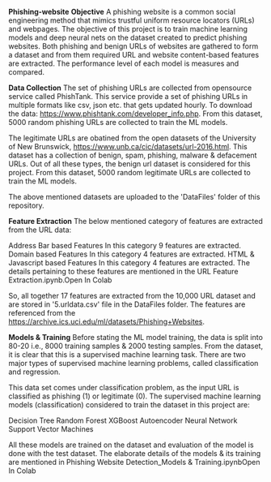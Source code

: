 ****Phishing-website****
****Objective****
A phishing website is a common social engineering method that mimics trustful uniform resource locators (URLs) and webpages. The objective of this project is to train machine learning models and deep neural nets on the dataset created to predict phishing websites. Both phishing and benign URLs of websites are gathered to form a dataset and from them required URL and website content-based features are extracted. The performance level of each model is measures and compared.

****Data Collection****
The set of phishing URLs are collected from opensource service called PhishTank. This service provide a set of phishing URLs in multiple formats like csv, json etc. that gets updated hourly. To download the data: https://www.phishtank.com/developer_info.php. From this dataset, 5000 random phishing URLs are collected to train the ML models.

The legitimate URLs are obatined from the open datasets of the University of New Brunswick, https://www.unb.ca/cic/datasets/url-2016.html. This dataset has a collection of benign, spam, phishing, malware & defacement URLs. Out of all these types, the benign url dataset is considered for this project. From this dataset, 5000 random legitimate URLs are collected to train the ML models.

The above mentioned datasets are uploaded to the 'DataFiles' folder of this repository.

****Feature Extraction****
The below mentioned category of features are extracted from the URL data:

Address Bar based Features
          In this category 9 features are extracted.
Domain based Features
          In this category 4 features are extracted.
HTML & Javascript based Features
          In this category 4 features are extracted.
The details pertaining to these features are mentioned in the URL Feature Extraction.ipynb.Open In Colab

So, all together 17 features are extracted from the 10,000 URL dataset and are stored in '5.urldata.csv' file in the DataFiles folder.
The features are referenced from the https://archive.ics.uci.edu/ml/datasets/Phishing+Websites.

****Models & Training****
Before stating the ML model training, the data is split into 80-20 i.e., 8000 training samples & 2000 testing samples. From the dataset, it is clear that this is a supervised machine learning task. There are two major types of supervised machine learning problems, called classification and regression.

This data set comes under classification problem, as the input URL is classified as phishing (1) or legitimate (0). The supervised machine learning models (classification) considered to train the dataset in this project are:

Decision Tree
Random Forest
XGBoost
Autoencoder Neural Network
Support Vector Machines

All these models are trained on the dataset and evaluation of the model is done with the test dataset. The elaborate details of the models & its training are mentioned in Phishing Website Detection_Models & Training.ipynbOpen In Colab
